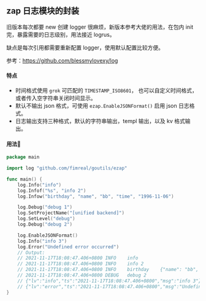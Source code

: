 ## zap 日志模块的封装

旧版本每次都要 new 创建 logger 很麻烦，新版本参考大佬的用法，在包内 init 完，暴露需要的日志级别，用法接近 logrus。

缺点是每次引用都需要重新配置 logger，使用默认配置比较方便。

参考：https://github.com/blessmylovexy/log


#### 特点

- 时间格式使用 `grok` 可匹配的 `TIMESTAMP_ISO8601`， 也可以自定义时间格式，或者传入空字符串关闭时间显示。
- 默认不输出 json 格式，可使用 `ezap.EnableJSONFormat()` 启用 json 日志格式。
- 日志输出支持三种格式，默认的字符串输出，templ 输出，以及 kv 格式输出。

#### 用法🌰

```go
package main

import log "github.com/fimreal/goutils/ezap"

func main() {
	log.Info("info")
	log.Infof("%s", "info 2")
	log.Infow("birthday", "name", "bb", "time", "1996-11-06")

	log.Debug("debug 1")
	log.SetProjectName("[unified backend]")
	log.SetLevel("debug")
	log.Debug("debug 2")

	log.EnableJSONFormat()
	log.Info("info 3")
	log.Error("Undefined error occurred")
	// Output:
	// 2021-11-17T18:08:47.406+0800	INFO	info
	// 2021-11-17T18:08:47.406+0800	INFO	info 2
	// 2021-11-17T18:08:47.406+0800	INFO	birthday	{"name": "bb", "time": "1996-11-06"}
	// 2021-11-17T18:08:47.406+0800	DEBUG	debug 2
	// {"lv":"info","ts":"2021-11-17T18:08:47.406+0800","msg":"info 3"}
	// {"lv":"error","ts":"2021-11-17T18:08:47.406+0800","msg":"Undefined error occurred"}
}

```
